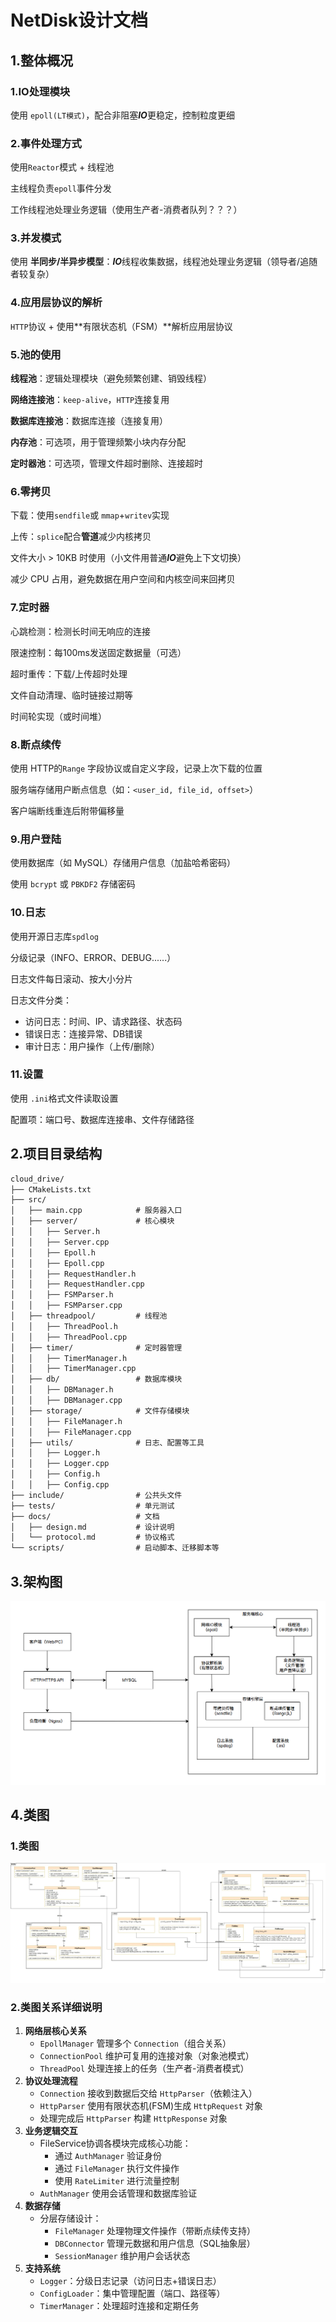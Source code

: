 # NetDisk设计文档

## 1.整体概况

### 1.IO处理模块

使用 `epoll(LT模式)`，配合非阻塞***IO***更稳定，控制粒度更细

### 2.事件处理方式

使用`Reactor`模式 + 线程池

主线程负责`epoll`事件分发

工作线程池处理业务逻辑（使用生产者-消费者队列？？？）

### 3.并发模式

使用 **半同步/半异步模型**：***IO***线程收集数据，线程池处理业务逻辑（领导者/追随者较复杂）

### 4.应用层协议的解析

`HTTP`协议 + 使用**有限状态机（FSM）**解析应用层协议

### 5.池的使用

**线程池**：逻辑处理模块（避免频繁创建、销毁线程）

**网络连接池**：`keep-alive`，`HTTP`连接复用

**数据库连接池**：数据库连接（连接复用）

**内存池**：可选项，用于管理频繁小块内存分配

**定时器池**：可选项，管理文件超时删除、连接超时

### 6.零拷贝

下载：使用`sendfile`或 `mmap`+`writev`实现

上传：`splice`配合**管道**减少内核拷贝

文件大小 > 10KB 时使用（小文件用普通***IO***避免上下文切换）

减少 CPU 占用，避免数据在用户空间和内核空间来回拷贝

### 7.定时器

心跳检测：检测长时间无响应的连接

限速控制：每100ms发送固定数据量（可选）

超时重传：下载/上传超时处理

文件自动清理、临时链接过期等

时间轮实现（或时间堆）

### 8.断点续传

使用 HTTP的`Range` 字段协议或自定义字段，记录上次下载的位置

服务端存储用户断点信息（如：`<user_id, file_id, offset>`）

客户端断线重连后附带偏移量

### 9.用户登陆

使用数据库（如 MySQL）存储用户信息（加盐哈希密码）

使用 `bcrypt` 或 `PBKDF2` 存储密码

### 10.日志

使用开源日志库`spdlog`

分级记录（INFO、ERROR、DEBUG......）

日志文件每日滚动、按大小分片

日志文件分类：

- 访问日志：时间、IP、请求路径、状态码
- 错误日志：连接异常、DB错误
- 审计日志：用户操作（上传/删除）

### 11.设置

使用 `.ini`格式文件读取设置

配置项：端口号、数据库连接串、文件存储路径

## 2.项目目录结构

```tex
cloud_drive/
├── CMakeLists.txt
├── src/
│   ├── main.cpp            # 服务器入口
│   ├── server/             # 核心模块
│   │   ├── Server.h
│   │   ├── Server.cpp
│   │   ├── Epoll.h
│   │   ├── Epoll.cpp
│   │   ├── RequestHandler.h
│   │   ├── RequestHandler.cpp
│   │   ├── FSMParser.h
│   │   ├── FSMParser.cpp
│   ├── threadpool/         # 线程池
│   │   ├── ThreadPool.h
│   │   ├── ThreadPool.cpp
│   ├── timer/              # 定时器管理
│   │   ├── TimerManager.h
│   │   ├── TimerManager.cpp
│   ├── db/                 # 数据库模块
│   │   ├── DBManager.h
│   │   ├── DBManager.cpp
│   ├── storage/            # 文件存储模块
│   │   ├── FileManager.h
│   │   ├── FileManager.cpp
│   ├── utils/              # 日志、配置等工具
│   │   ├── Logger.h
│   │   ├── Logger.cpp
│   │   ├── Config.h
│   │   ├── Config.cpp
├── include/                # 公共头文件
├── tests/                  # 单元测试
├── docs/                   # 文档
│   ├── design.md           # 设计说明
│   └── protocol.md         # 协议格式
└── scripts/                # 启动脚本、迁移脚本等
```

## 3.架构图

![架构图](./项目架构2.1.1.png)

## 4.类图

### 1.类图

![架构图](./类图2.3.0.png)

### 2.类图关系详细说明

1. **网络层核心关系**
    - `EpollManager` 管理多个 `Connection`（组合关系）
    - `ConnectionPool` 维护可复用的连接对象（对象池模式）
    - `ThreadPool` 处理连接上的任务（生产者-消费者模式）
2. **协议处理流程**
    - `Connection` 接收到数据后交给 `HttpParser`（依赖注入）
    - `HttpParser` 使用有限状态机(FSM)生成 `HttpRequest` 对象
    - 处理完成后 `HttpParser` 构建 `HttpResponse` 对象
3. **业务逻辑交互**
    - FileService协调各模块完成核心功能：
        - 通过 `AuthManager` 验证身份
        - 通过 `FileManager` 执行文件操作
        - 使用 `RateLimiter` 进行流量控制
    - `AuthManager` 使用会话管理和数据库验证
4. **数据存储**
    - 分层存储设计：
        - `FileManager` 处理物理文件操作（带断点续传支持）
        - `DBConnector` 管理元数据和用户信息（SQL抽象层）
        - `SessionManager` 维护用户会话状态
5. **支持系统**
    - `Logger`：分级日志记录（访问日志+错误日志）
    - `ConfigLoader`：集中管理配置（端口、路径等）
    - `TimerManager`：处理超时连接和定期任务
